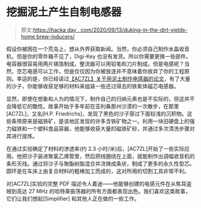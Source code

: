 # 挖掘泥土产生自制电感器

> 原文:[https://hacka day . com/2020/09/13/duking-in-the-dirt-yields-home brew-inducers/](https://hackaday.com/2020/09/13/digging-in-the-dirt-yields-homebrew-inductors/)

假设你被困在一个荒岛上，想从外界获取新闻。当然，你必须自己制作水晶收音机，但是你的零件箱不见了，Digi-Key 也没有发货。所以你需要更换一些部件。电容器很容易用两片锡箔制成，整流器可以用铅笔和刀片制成。但是电感呢？当然，空芯电感可以工作，但是仅仅因为你被放逐并不意味着你放弃了你的工程原则。幸运的是，你已经读过[【AC7ZL】关于用泥土制作电感器的论文](http://www.hpfriedrichs.com/radioroom/inductors/inductors.htm)，有了大量的沙子，你能够收获足够的材料来组装一些还过得去的铁氧体磁芯电感器。

显然，即使在想象和人为的情况下，制作自己的归纳元素也是不实际的，但这并不会降低它的酷性。故事开始于多年前在亚利桑那州沙漠的一次散步，在那里[AC7ZL]，又名[H.P. Friedrichs]，发现了黑色的沙子穿过下面较浅的沉积物。这些条带原来是磁铁矿，是该地区发现的许多含铁矿物之一。利用一块旧硬盘上的强力磁铁和一个塑料食品容器，他能够收获大量的磁铁矿砂，并通过多次清洗步骤对其进行提炼。

在通过实验确定了材料的渗透率(约 2.3 小时/米)后，[AC7ZL]开始了一些实际应用。他把沙子装进聚氯乙烯管里，然后把线圈绕在上面，就能制作出调幅收音机的条形天线。通过将沙子与聚酯树脂混合并浇铸成条状，制成了更多的永久性型芯。圆环是在车床上由复合材料的粗棒加工而成的，这对所用的切割工具非常不利。

对[AC7ZL]实验的完整 PDF 描述令人着迷——他能够创建的电感元件在从焦耳盗贼到高达 27 MHz 的哈特莱振荡器的所有方面都表现出色。我们喜欢这类故事，它们让我们想起[Simplifier] 和其他人正在做的一些工作。
